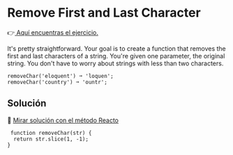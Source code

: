 # Remove First and Last Character

👉[ Aquí encuentras el ejercicio.](https://www.codewars.com/kata/56bc28ad5bdaeb48760009b0/train/javascript)

It's pretty straightforward. Your goal is to create a function that removes the first and last characters of a string. You're given one parameter, the original string. You don't have to worry about strings with less than two characters.

```
removeChar('eloquent') ➞ 'loquen';
removeChar('country') ➞ 'ountr';

```

## Solución

🔗 [ Mirar solución con el método Reacto ](../js/28-Remove-First-and-Last-Character.js)

```
 function removeChar(str) {
  return str.slice(1, -1);
}
```
